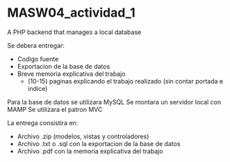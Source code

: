 # MASW04_actividad_1
A PHP backend that manages a local database

Se debera entregar:
- Codigo fuente
- Exportacion de la base de datos
- Breve memoria explicativa del trabajo
  - (10-15) paginas explicando el trabajo realizado (sin contar portada e indice)
  
Para la base de datos se utilizara MySQL
Se montara un servidor local con MAMP
Se utilizara el patron MVC

La entrega consistira en:
- Archivo .zip (modelos, vistas y controladores)
- Archivo .txt o .sql con la exportacion de la base de datos
- Archivo .pdf con la memoria explicativa del trabajo
